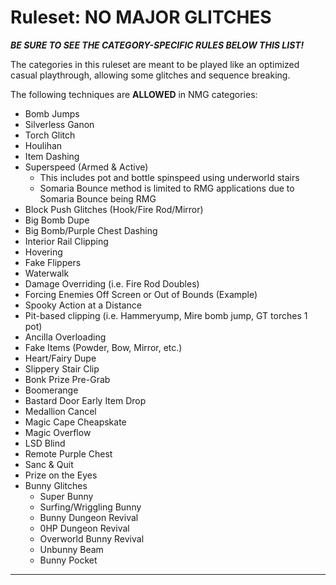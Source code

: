 # Ruleset: NO MAJOR GLITCHES

**_BE SURE TO SEE THE CATEGORY-SPECIFIC RULES BELOW THIS LIST!_**

The categories in this ruleset are meant to be played like an optimized casual playthrough, allowing some glitches and sequence breaking.

The following techniques are **ALLOWED** in NMG categories:

- Bomb Jumps
- Silverless Ganon
- Torch Glitch
- Houlihan
- Item Dashing
- Superspeed (Armed & Active)
  - This includes pot and bottle spinspeed using underworld stairs
  - Somaria Bounce method is limited to RMG applications due to Somaria Bounce being RMG
- Block Push Glitches (Hook/Fire Rod/Mirror)
- Big Bomb Dupe
- Big Bomb/Purple Chest Dashing
- Interior Rail Clipping
- Hovering
- Fake Flippers
- Waterwalk
- Damage Overriding (i.e. Fire Rod Doubles)
- Forcing Enemies Off Screen or Out of Bounds (Example)
- Spooky Action at a Distance
- Pit-based clipping (i.e. Hammeryump, Mire bomb jump, GT torches 1 pot)
- Ancilla Overloading
- Fake Items (Powder, Bow, Mirror, etc.)
- Heart/Fairy Dupe
- Slippery Stair Clip
- Bonk Prize Pre-Grab
- Boomerange
- Bastard Door Early Item Drop
- Medallion Cancel
- Magic Cape Cheapskate
- Magic Overflow
- LSD Blind
- Remote Purple Chest
- Sanc & Quit
- Prize on the Eyes
- Bunny Glitches
  - Super Bunny
  - Surfing/Wriggling Bunny
  - Bunny Dungeon Revival
  - 0HP Dungeon Revival
  - Overworld Bunny Revival
  - Unbunny Beam
  - Bunny Pocket

---
